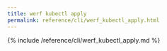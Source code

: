 ```yaml
---
title: werf kubectl apply
permalink: reference/cli/werf_kubectl_apply.html
---
```


{% include /reference/cli/werf_kubectl_apply.md %}
